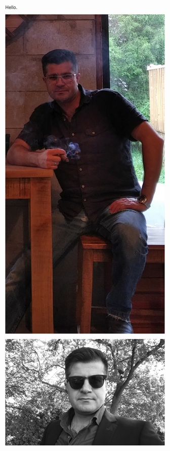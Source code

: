 <p>Hello.</p>
<p><img src="https://raw.githubusercontent.com/45lc/45lc.github.io/main/vlf1.jpg" alt=""></p>
<p><img src="https://raw.githubusercontent.com/45lc/45lc.github.io/main/vlf3.jpg" alt=""></p>
